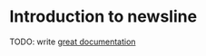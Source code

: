 # Introduction to newsline

TODO: write [great documentation](http://jacobian.org/writing/great-documentation/what-to-write/)
